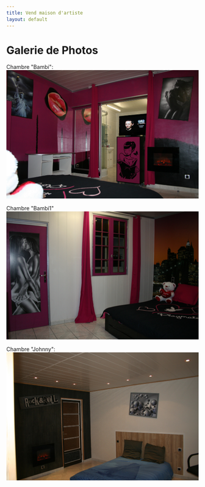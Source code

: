 ```yaml
---
title: Vend maison d'artiste
layout: default
---
```


# Galerie de Photos

Chambre "Bambi":
![Chambre "Bambi"](/images/an_ch_bam1.jpg)

Chambre "Bambi1"
![Chambre "Bambi1"](/images/chambre_bambi_1.jpg)

Chambre "Johnny":
![Chambre-Johnny](/images/ann_ch_johnny2.jpg) 
